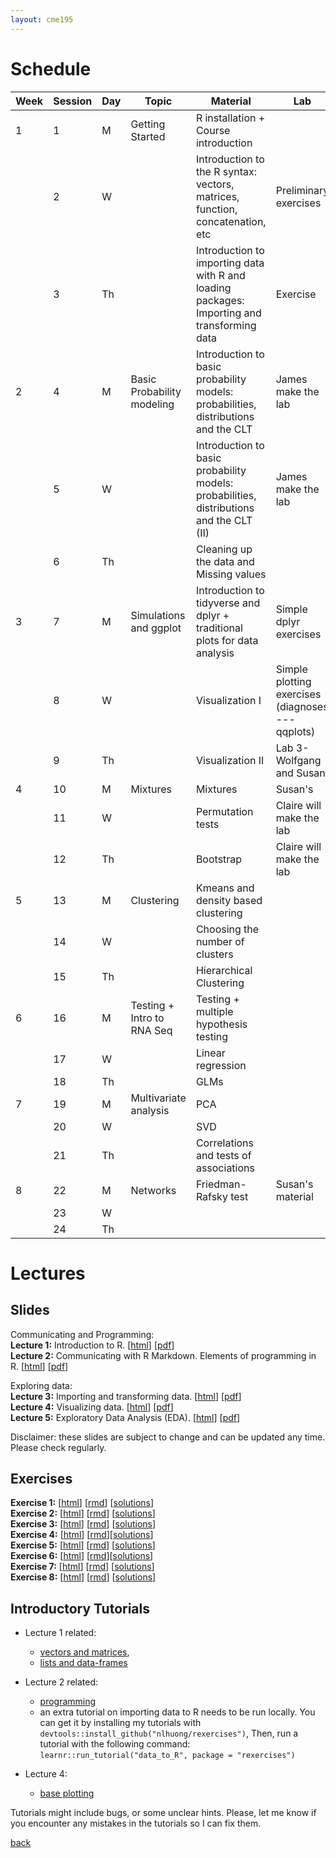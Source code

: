 ```yaml
---
layout: cme195
---
```


# [](#schedule) Schedule

| Week | Session | Day | Topic                      | Material                                                                                    | Lab                                               | Video                                                                                | Further Material for the discussion           |
|------|---------|-----|----------------------------|---------------------------------------------------------------------------------------------|---------------------------------------------------|--------------------------------------------------------------------------------------|-----------------------------------------------|
| 1    | 1       | M   | Getting Started            | R installation + Course introduction                                                        |                                                   |                                                                                      |                                               |
|      | 2       | W   |                            | Introduction to the R syntax: vectors, matrices, function, concatenation, etc               | Preliminary exercises                             |                                                                                      | The Swirl exercises? Module 1 - 9             |
|      | 3       | Th  |                            | Introduction to importing data with R and loading packages: Importing and transforming data | Exercise                                          |                                                                                      | Lan's Importing data                          |
| 2    | 4       | M   | Basic Probability modeling | Introduction to basic probability models: probabilities, distributions and the CLT          | James make the lab                                |                                                                                      | https://rafalab.github.io/pages/harvardx.html |
|      | 5       | W   |                            | Introduction to basic probability models: probabilities, distributions and the CLT (II)     | James make the lab                                |                                                                                      |                                               |
|      | 6       | Th  |                            | Cleaning up the data and Missing values                                                     |                                                   |                                                                                      |                                               |
| 3    | 7       | M   | Simulations and ggplot     | Introduction to tidyverse and dplyr + traditional plots for data analysis                   | Simple dplyr exercises                            |                                                                                      | Lan's material                                |
|      | 8       | W   |                            | Visualization I                                                                             | Simple plotting exercises (diagnoses --- qqplots) |                                                                                      |                                               |
|      | 9       | Th  |                            | Visualization II                                                                            | Lab 3- Wolfgang and Susan                         |                                                                                      |                                               |
| 4    | 10      | M   | Mixtures                   | Mixtures                                                                                    | Susan's                                           |                                                                                      |                                               |
|      | 11      | W   |                            | Permutation tests                                                                           | Claire will make the lab                          |                                                                                      |                                               |
|      | 12      | Th  |                            | Bootstrap                                                                                   | Claire will make the lab                          |                                                                                      |                                               |
| 5    | 13      | M   | Clustering                 | Kmeans and density based clustering                                                         |                                                   | https://www.huber.embl.de/msmb/course_spring_2020/Lab05_clustering.html              |                                               |
|      | 14      | W   |                            | Choosing the number of clusters                                                             |                                                   |                                                                                      |                                               |
|      | 15      | Th  |                            | Hierarchical Clustering                                                                     |                                                   |                                                                                      |                                               |
| 6    | 16      | M   | Testing + Intro to RNA Seq | Testing + multiple hypothesis testing                                                       |                                                   |                                                                                      |                                               |
|      | 17      | W   |                            | Linear regression                                                                           |                                                   |                                                                                      |                                               |
|      | 18      | Th  |                            | GLMs                                                                                        |                                                   |                                                                                      |                                               |
| 7    | 19      | M   | Multivariate analysis      | PCA                                                                                         |                                                   | Adapt Lan's slides                                                                   |                                               |
|      | 20      | W   |                            | SVD                                                                                         |                                                   |                                                                                      |                                               |
|      | 21      | Th  |                            | Correlations and tests of associations                                                      |                                                   |                                                                                      |                                               |
| 8    | 22      | M   | Networks                   | Friedman-Rafsky test                                                                        | Susan's material                                  | https://www.huber.embl.de/msmb/course_spring_2020/Lab08_networks_and_microbiome.html |                                               |
|      | 23      | W   |                            |                                                                                             |                                                   |                                                                                      |                                               |
|      | 24      | Th  |                            |                                                                                             |                                                   |                                                                                      |                                               |


# [](#lectures) Lectures

## [](#slides) Slides

Communicating and Programming:  
**Lecture 1:** Introduction to R.
[[html](./assets/lectures/Lecture1_Intro.html)]
[[pdf](./assets/lectures/Lecture1_Intro.pdf)]  
**Lecture 2:** Communicating with R Markdown. Elements of programming in R.
[[html](./assets/lectures/Lecture2_Communicating_and_Programming.html)]
[[pdf](./assets/lectures/Lecture2_Communicating_and_Programming.pdf)]  

Exploring data:  
**Lecture 3:** Importing and transforming data.
[[html](./assets/lectures/Lecture3_Importing_and_Transforming.html)]
[[pdf](./assets/lectures/Lecture3_Importing_and_Transforming.pdf)]  
**Lecture 4:** Visualizing data.
[[html](./assets/lectures/Lecture4_Visualizing_Data.html)]
[[pdf](./assets/lectures/Lecture4_Visualizing_Data.pdf)]  
**Lecture 5:** Exploratory Data Analysis (EDA).
[[html](./assets/lectures/Lecture5_Exploratory_Data_Analysis.html)]
[[pdf](./assets/lectures/Lecture5_Exploratory_Data_Analysis.pdf)]  

Disclaimer: these slides are subject to change and can be updated
any time. Please check regularly.

## [](#exe) Exercises  

**Exercise 1:**
[[html](./assets/exercises/Lec1_Exercises.nb.html)]
[[rmd](https://raw.githubusercontent.com/cme195/cme195.github.io/master/assets/exercises/Lec1_Exercises.Rmd)]
[[solutions](./assets/exercises/Lec1_Exercises_with_Answers.nb.html)]  
**Exercise 2:**
[[html](./assets/exercises/Lec2_Exercises.nb.html)]
[[rmd](https://raw.githubusercontent.com/cme195/cme195.github.io/master/assets/exercises/Lec2_Exercises.Rmd)]
[[solutions](./assets/exercises/Lec2_Exercises_with_Answers.nb.html)]  
**Exercise 3:**
[[html](./assets/exercises/Lec3_Exercises.nb.html)]
[[rmd](https://raw.githubusercontent.com/cme195/cme195.github.io/master/assets/exercises/Lec3_Exercises.Rmd)]
[[solutions](./assets/exercises/Lec3_Exercises_with_Answers.nb.html)]  
**Exercise 4:**
[[html](./assets/exercises/Lec4_Exercises.nb.html)]
[[rmd](https://raw.githubusercontent.com/cme195/cme195.github.io/master/assets/exercises/Lec4_Exercises.Rmd)][[solutions](./assets/exercises/Lec4_Exercises_with_Answers.nb.html)]  
**Exercise 5:**
[[html](./assets/exercises/Lec5_Exercises.nb.html)]
[[rmd](https://raw.githubusercontent.com/cme195/cme195.github.io/master/assets/exercises/Lec5_Exercises.Rmd)]
[[solutions](./assets/exercises/Lec5_Exercises_with_Answers.nb.html)]  
**Exercise 6:**
[[html](./assets/exercises/Lec6_Exercises.nb.html)]
[[rmd](https://raw.githubusercontent.com/cme195/cme195.github.io/master/assets/exercises/Lec6_Exercises.Rmd)][[solutions](./assets/exercises/Lec6_Exercises_with_Answers.nb.html)]  
**Exercise 7:**
[[html](./assets/exercises/Lec7_Exercises.nb.html)]
[[rmd](https://raw.githubusercontent.com/cme195/cme195.github.io/master/assets/exercises/Lec7_Exercises.Rmd)]
[[solutions](./assets/exercises/Lec7_Exercises_with_Answers.nb.html)]  
**Exercise 8:**
[[html](./assets/exercises/Lec8_Exercises.nb.html)]
[[rmd](https://raw.githubusercontent.com/cme195/cme195.github.io/master/assets/exercises/Lec8_Exercises.Rmd)]
[[solutions](./assets/exercises/Lec8_Exercises_with_Answers.nb.html)]  

## [](#tut) Introductory Tutorials

* Lecture 1 related:
    + [vectors and matrices](https://cme195.shinyapps.io/vectors_and_matrices/),
    + [lists and data-frames](https://cme195.shinyapps.io/lists_and_data_frames/)

* Lecture 2 related:
    + [programming](https://cme195.shinyapps.io/programming/)
    +  an extra tutorial on importing data to R needs to be run locally. You can
get it by installing my tutorials with `devtools::install_github("nlhuong/rexercises")`,
Then, run a tutorial with the following command:  
`learnr::run_tutorial("data_to_R", package = "rexercises")`
* Lecture 4:
    + [base plotting](https://cme195.shinyapps.io/base_plotting/)

Tutorials might include bugs, or some unclear hints. Please, let me know
if you encounter any mistakes in the tutorials so I can fix them.

[back](./)
